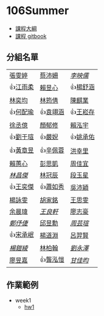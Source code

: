 # 106Summer

- [課程大綱](http://www.n2.org.tw/pub/uploads/8N2033_臺大_蔡芸琤_資料科學程式設計0426.pdf)
- [課程 gitbook](https://n2-data-science-programming.gitbook.io/rsummer/)

## 分組名單
| | | |
--|--|--
[張雯婷](https://github.com/1221cc/123456) | [蔡沛姍](https://github.com/Pei4/Exercise) | _[李映儒](https://github.com/Lulu-Lee/Practice/tree/master)_ | 
:thumbsup:[江雨柔](https://github.com/stephanie0324/01) | [賴昱心](https://github.com/SafiaLai/Test.git) | :thumbsup:[楊舒涵](https://github.com/yshuhan/project) | 
[林奕均](https://github.com/yichunchloe/CSX_RProject_Spring_2018) | [林筠倩](https://github.com/linicelock/CS-X-summer-2018) | [陳麒業](https://github.com/Gsus4/CSX_Summer_2018) | 
:thumbsup:[何配瑜](https://github.com/pd1921/CSX_RProject_2018) | :thumbsup:[袁翊涵](https://github.com/Rcatgaze/b06702016) | :thumbsup:[王崧存](https://github.com/B10604106/B10604106) | 
[徐丞億](https://github.com/bwychenyi/CSX_RProject_Summer_2018) | [顏郁修](https://github.com/willsonyen/CSX_RProject_Summer_2018) | [賴泓宇](https://github.com/Austinlaiaccount/2018summerrproject) | 
:thumbsup:[劉于瑄](https://github.com/yuly830914/CSX_RProject) | :thumbsup:[嚴婗](https://github.com/nicoleyen/ex1) | :thumbsup:[姚承佑](https://github.com/pccuyao/Example) | 
:thumbsup:[黃章昱](https://github.com/jack2012aa/CSX-R-project) | :thumbsup:[辛佩蓉](https://github.com/PeijungHsin/CSXsppjhsin) | [洪幸里](https://github.com/sacYuki/first_example1) | 
[賴蕙心](https://github.com/rwg00201/002) | [彭思凱](https://github.com/Ashley3477/Ashley) | [周佳宜](https://github.com/daisychou1995/daisy) | 
_[林昌傑](https://github.com/Jerry882612/Jerry882612)_ | [林冠辰](https://github.com/tedlinx/CSX_RProject_summer_2018) | [段玉星](http://github.com/tuanstar90208/stardog) | 
:thumbsup:[王奕傑](https://github.com/ericwang1998/CSX_RProject_Summer_2018) | :thumbsup:[蕭如秀](https://github.com/ruxiuhsiao/homework) | [吳沛穎](https://github.com/peiyingwu0705/-) | 
[楊詠雯](https://github.com/YongWen-Yang/example) | [胡家銘](https://github.com/jiaminghummc110610014/Example) | [王思雯](https://github.com/abcxzew/Example) | 
[余晨瑋](https://github.com/chenweifelix/name) | _[王良軒](https://github.com/jason10130021/R18)_ | [廖志豪](https://github.com/CHIHHAOLIAO/CSX_RProject_Summer_2018) | 
_[鄭伃倢](https://github.com/minikitty2926/yujie)_ | [邱昱勳](https://github.com/retx/CHIU-YU-HSUN) | _[周芸瑄](https://github.com/chouyunhsuan/chou)_ | 
:thumbsup:[宋承岷](https://github.com/marksong1105/CSX_RProject_Summer_2018) | [楊道淵](https://github.com/bearhugdao/CSX_RProject_summer_2018/) | [呂羿賢](https://github.com/luyihsien/CSX_RProject_Spring_2018) | 
_[楊鎧綾](https://github.com/yangkailing/example)_ | [林柏翰](https://github.com/Bo-Han/NTU-R) | _[劉永澤](https://github.com/Ryanliu89/RyanLiu-R/blob/master/README.md)_ | 
[廖昱嘉](https://github.com/icedragon5235/ntu-cs-x) | :thumbsup:[龔泓愷](https://github.com/Bourbon0212/NTU-CS-X) | _[甘佳昀]()_ |


## 作業範例

- week1
  - [hw1](https://ntu-csx-datascience.github.io/106Summer/week1/hw1.html)
